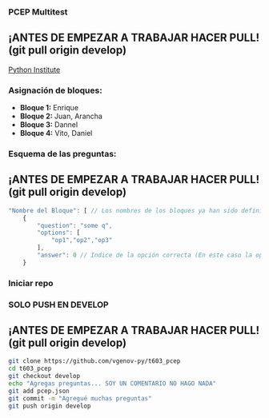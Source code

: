 ### PCEP Multitest
## ¡ANTES DE EMPEZAR A TRABAJAR HACER PULL! (git pull origin develop)

<a href="https://pythoninstitute.org/certification/pcep-certification-entry-level/pcep-exam-syllabus/">Python Institute</a>
### Asignación de bloques:
* **Bloque 1:** Enrique
* **Bloque 2:** Juan, Arancha
* **Bloque 3:** Dannel
* **Bloque 4:** Vito, Daniel

### Esquema de las preguntas:
## ¡ANTES DE EMPEZAR A TRABAJAR HACER PULL! (git pull origin develop)

```js
"Nombre del Bloque": [ // Los nombres de los bloques ya han sido definidos
    {
        "question": "some q",
        "options": [
            "op1","op2","op3"
        ],
        "answer": 0 // Indice de la opción correcta (En este caso la opción correcta es la primera)
    }
```

### Iniciar repo
### SOLO PUSH EN DEVELOP
## ¡ANTES DE EMPEZAR A TRABAJAR HACER PULL! (git pull origin develop)

```bash
git clone https://github.com/vgenov-py/t603_pcep
cd t603_pcep
git checkout develop
echo "Agregas preguntas... SOY UN COMENTARIO NO HAGO NADA"
git add pcep.json
git commit -m "Agregué muchas preguntas"
git push origin develop
```

